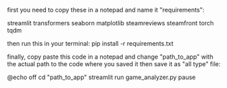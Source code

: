 first you need to copy these in a notepad and name it "requirements":

streamlit
transformers
seaborn
matplotlib
steamreviews
steamfront
torch
tqdm

then run this in your terminal: pip install -r requirements.txt

finally, copy paste this code in a notepad and change "path_to_app" with the actual path to the code where you saved it then save it as "all type" file: 

@echo off
cd "path_to_app"
streamlit run game_analyzer.py
pause
